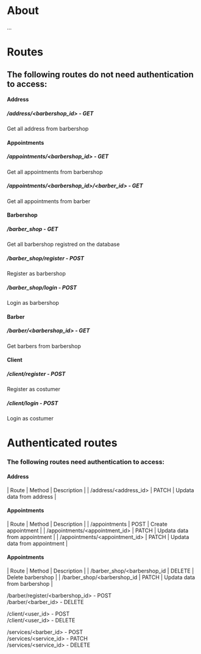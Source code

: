 # About

...


# Routes
  
## The following routes do not need authentication to access:  
  
 
#### Address

##### /address/<barbershop_id> - GET  
Get all address from barbershop  
  
  
#### Appointments

##### /appointments/<barbershop_id> - GET  
Get all appointments from barbershop  
  
##### /appointments/<barbershop_id>/<barber_id> - GET  
Get all appointments from barber  
  
  
#### Barbershop
##### /barber_shop - GET  
Get all barbershop registred on the database  
  
##### /barber_shop/register - POST  
Register as barbershop
  
##### /barber_shop/login - POST  
Login as barbershop  
  
  
#### Barber
##### /barber/<barbershop_id> - GET  
Get barbers from barbershop  
  
  
#### Client
##### /client/register - POST  
Register as costumer  
  
##### /client/login - POST  
Login as costumer  
  
  
# Authenticated routes
  
### The following routes need authentication to access:
  
#### Address

| Route | Method | Description |
| /address/<address_id> | PATCH | Updata data from address |

#### Appointments

| Route | Method | Description |
| /appointments | POST | Create appointment |
| /appointments/<appointment_id> | PATCH | Updata data from appointment |
| /appointments/<appointment_id> | PATCH | Updata data from appointment |

#### Appointments

| Route | Method | Description |
| /barber_shop/<barbershop_id | DELETE | Delete barbershop |
| /barber_shop/<barbershop_id | PATCH | Updata data from barbershop |
  
  
/barber/register/<barbershop_id> - POST  
/barber/<barber_id> - DELETE  
  
/client/<user_id> - POST  
/client/<user_id> - DELETE  
  
/services/<barber_id> - POST  
/services/<service_id> - PATCH  
/services/<service_id> - DELETE  

